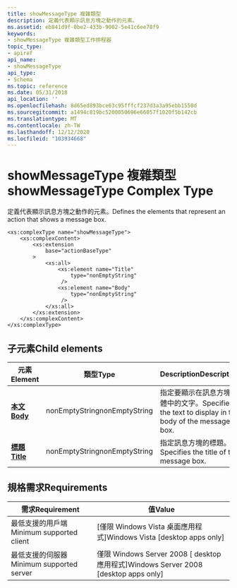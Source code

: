 ```yaml
---
title: showMessageType 複雜類型
description: 定義代表顯示訊息方塊之動作的元素。
ms.assetid: eb841d9f-0be2-433b-9002-5e41c6ee78f9
keywords:
- showMessageType 複雜類型工作排程器
topic_type:
- apiref
api_name:
- showMessageType
api_type:
- Schema
ms.topic: reference
ms.date: 05/31/2018
api_location: ''
ms.openlocfilehash: 8d65ed893bce63c95fffcf237d3a3a95ebb1550d
ms.sourcegitcommit: a1494c819bc5200050696e66057f1020f5b142cb
ms.translationtype: MT
ms.contentlocale: zh-TW
ms.lasthandoff: 12/12/2020
ms.locfileid: "103934668"
---
```

# <a name="showmessagetype-complex-type"></a><span data-ttu-id="5ea21-104">showMessageType 複雜類型</span><span class="sxs-lookup"><span data-stu-id="5ea21-104">showMessageType Complex Type</span></span>

<span data-ttu-id="5ea21-105">定義代表顯示訊息方塊之動作的元素。</span><span class="sxs-lookup"><span data-stu-id="5ea21-105">Defines the elements that represent an action that shows a message box.</span></span>

``` syntax
<xs:complexType name="showMessageType">
    <xs:complexContent>
        <xs:extension
            base="actionBaseType"
        >
            <xs:all>
                <xs:element name="Title"
                    type="nonEmptyString"
                 />
                <xs:element name="Body"
                    type="nonEmptyString"
                 />
            </xs:all>
        </xs:extension>
    </xs:complexContent>
</xs:complexType>
```

## <a name="child-elements"></a><span data-ttu-id="5ea21-106">子元素</span><span class="sxs-lookup"><span data-stu-id="5ea21-106">Child elements</span></span>



| <span data-ttu-id="5ea21-107">元素</span><span class="sxs-lookup"><span data-stu-id="5ea21-107">Element</span></span>                                                            | <span data-ttu-id="5ea21-108">類型</span><span class="sxs-lookup"><span data-stu-id="5ea21-108">Type</span></span>           | <span data-ttu-id="5ea21-109">Description</span><span class="sxs-lookup"><span data-stu-id="5ea21-109">Description</span></span>                                                               |
|--------------------------------------------------------------------|----------------|---------------------------------------------------------------------------|
| [<span data-ttu-id="5ea21-110">**本文**</span><span class="sxs-lookup"><span data-stu-id="5ea21-110">**Body**</span></span>](taskschedulerschema-body-showmessagetype-element.md)   | <span data-ttu-id="5ea21-111">nonEmptyString</span><span class="sxs-lookup"><span data-stu-id="5ea21-111">nonEmptyString</span></span> | <span data-ttu-id="5ea21-112">指定要顯示在訊息方塊主體中的文字。</span><span class="sxs-lookup"><span data-stu-id="5ea21-112">Specifies the text to display in the body of the message box.</span></span> <br/> |
| [<span data-ttu-id="5ea21-113">**標題**</span><span class="sxs-lookup"><span data-stu-id="5ea21-113">**Title**</span></span>](taskschedulerschema-title-showmessagetype-element.md) | <span data-ttu-id="5ea21-114">nonEmptyString</span><span class="sxs-lookup"><span data-stu-id="5ea21-114">nonEmptyString</span></span> | <span data-ttu-id="5ea21-115">指定訊息方塊的標題。</span><span class="sxs-lookup"><span data-stu-id="5ea21-115">Specifies the title of the message box.</span></span> <br/>                       |



## <a name="requirements"></a><span data-ttu-id="5ea21-116">規格需求</span><span class="sxs-lookup"><span data-stu-id="5ea21-116">Requirements</span></span>



| <span data-ttu-id="5ea21-117">需求</span><span class="sxs-lookup"><span data-stu-id="5ea21-117">Requirement</span></span> | <span data-ttu-id="5ea21-118">值</span><span class="sxs-lookup"><span data-stu-id="5ea21-118">Value</span></span> |
|-------------------------------------|------------------------------------------------------|
| <span data-ttu-id="5ea21-119">最低支援的用戶端</span><span class="sxs-lookup"><span data-stu-id="5ea21-119">Minimum supported client</span></span><br/> | <span data-ttu-id="5ea21-120">\[僅限 Windows Vista 桌面應用程式\]</span><span class="sxs-lookup"><span data-stu-id="5ea21-120">Windows Vista \[desktop apps only\]</span></span><br/>       |
| <span data-ttu-id="5ea21-121">最低支援的伺服器</span><span class="sxs-lookup"><span data-stu-id="5ea21-121">Minimum supported server</span></span><br/> | <span data-ttu-id="5ea21-122">僅限 Windows Server 2008 \[ desktop 應用程式\]</span><span class="sxs-lookup"><span data-stu-id="5ea21-122">Windows Server 2008 \[desktop apps only\]</span></span><br/> |



 

 





